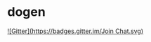 # dogen
[![Gitter](https://badges.gitter.im/Join Chat.svg)](https://gitter.im/DomainDrivenConsulting/dogen?utm_source=badge&utm_medium=badge&utm_campaign=pr-badge&utm_content=badge)